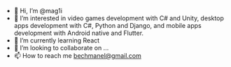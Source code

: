 - 👋 Hi, I’m @mag1i
- 👀 I’m interested in video games development with C# and Unity, desktop apps development with C#, Python and Django, and mobile apps development with Android native and Flutter.
- 🌱 I’m currently learning React
- 💞️ I’m looking to collaborate on ...
- 📫 How to reach me bechmanel@gmail.com

<!---
mag1i/mag1i is a ✨ special ✨ repository because its `README.md` (this file) appears on your GitHub profile.
You can click the Preview link to take a look at your changes.
--->
